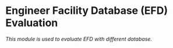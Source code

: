 # Engineer Facility Database (EFD) Evaluation

*This module is used to evaluate EFD with different database.*